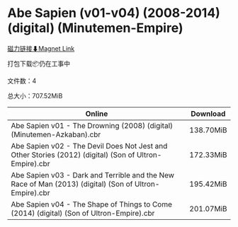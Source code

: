 # Abe Sapien (v01-v04) (2008-2014) (digital) (Minutemen-Empire)

[磁力链接⬇Magnet Link](magnet:?xt=urn:btih:6f2ed36d1909ab87b204c76b17fca72f52c52485&dn=Abe%20Sapien%20%28v01-v04%29%20%282008-2014%29%20%28digital%29%20%28Minutemen-Empire%29)

打包下载📦仍在工事中

文件数：4

总大小：707.52MiB

Online | Download
--- | ---
Abe Sapien v01 - The Drowning (2008) (digital) (Minutemen-Azkaban).cbr | 138.70MiB
Abe Sapien v02 - The Devil Does Not Jest and Other Stories (2012) (digital) (Son of Ultron-Empire).cbr | 172.33MiB
Abe Sapien v03 - Dark and Terrible and the New Race of Man (2013) (digital) (Son of Ultron-Empire).cbr | 195.42MiB
Abe Sapien v04 - The Shape of Things to Come (2014) (digital) (Son of Ultron-Empire).cbr | 201.07MiB